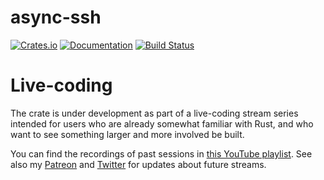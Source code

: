 # async-ssh

[![Crates.io](https://img.shields.io/crates/v/async-ssh.svg)](https://crates.io/crates/async-ssh)
[![Documentation](https://docs.rs/async-ssh/badge.svg)](https://docs.rs/async-ssh/)
[![Build Status](https://travis-ci.org/jonhoo/async-ssh.svg?branch=master)](https://travis-ci.org/jonhoo/async-ssh)



# Live-coding

The crate is under development as part of a live-coding stream series intended
for users who are already somewhat familiar with Rust, and who want to see
something larger and more involved be built.

You can find the recordings of past sessions in [this YouTube
playlist](https://www.youtube.com/playlist?list=PLqbS7AVVErFgY2faCIYjJZv_RluGkTlKt).
See also my [Patreon](https://www.patreon.com/jonhoo) and
[Twitter](https://twitter.com/jonhoo) for updates about future streams.
